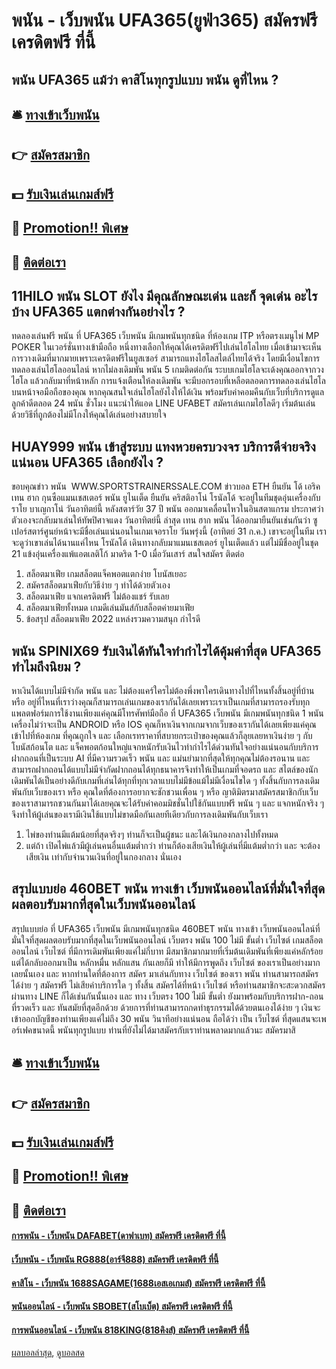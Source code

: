 # พนัน - เว็บพนัน UFA365(ยูฟ่า365) สมัครฟรี เครดิตฟรี ที่นี้
## พนัน UFA365 แม้ว่า คาสิโนทุกรูปแบบ พนัน ดูที่ไหน ?

## 🛎 [ทางเข้าเว็บพนัน](https://bit.ly/3SdLNi2)
## 👉 [สมัครสมาชิก](https://bit.ly/3SdLNi2)
## 💵 [รับเงินเล่นเกมส์ฟรี](https://bit.ly/3dyRKHj)
## 👑 [Promotion!! พิเศษ](https://bit.ly/3dyRKHj)
## 📱 [ติดต่อเรา](https://bit.ly/3dyRKHj)

## 11HILO พนัน SLOT ยังไง มีคุณลักษณะเด่น และก็ จุดเด่น อะไรบ้าง UFA365 แตกต่างกันอย่างไร ?
ทดลองเล่นฟรี พนัน ที่ UFA365 เว็บพนัน มีเกมพนันทุกชนิด ที่ห้องเกม ITP หรือตรงเมนูไพ่ MP POKER ในเวอร์ชั่นทางเข้ามือถือ หนึ่งทางเลือกให้คุณได้เครดิตฟรีไปเล่นไฮโลไทย เมื่อเข้ามาจะเห็นการวางเดิมที่มากมายเพราะเครดิตฟรีในยูสเซอร์ สามารถแทงไฮโลสไตล์ไทยได้จริง
โดยมีเงื่อนไขการทดลองเล่นไฮโลออนไลน์ หากไม่ลงเดิมพัน พนัน 5 เกมติดต่อกัน ระบบเกมไฮโลจะเด้งคุณออกจากวงไฮโล แล้วกลับมาที่หน้าหลัก การแจ้งเตือนให้ลงเดิมพัน จะมีบอกรอบที่เหลือตลอดการทดลองเล่นไฮโลบนหน้าจอมือถือของคุณ
หากคุณสนใจเล่นไฮโลยังไงให้ได้เงิน พร้อมรับค่าคอมคืนกับเว็บที่บริการดูแลลูกค้าดีตลอด 24 พนัน ชั่วโมง แนะนำให้แอด LINE UFABET สมัครเล่นเกมไฮโลดีๆ เริ่มต้นเล่นด้วยวิธีที่ถูกต้องไม่มีโกงให้คุณได้เล่นอย่างสบายใจ

## HUAY999 พนัน เข้าสู่ระบบ แทงหวยครบวงจร บริการดีจ่ายจริงแน่นอน UFA365 เลือกยังไง ?
ขอบคุณข่าว พนัน  WWW.SPORTSTRAINERSSALE.COM
ข่าวบอล ETH ยืนยัน โด้ เอริค เทน ฮาก กุนซือแมนเชสเตอร์ พนัน ยูไนเต็ด ยืนยัน คริสติอาโน่ โรนัลโด้ จะอยู่ในทีมชุดอุ่นเครื่องกับ ราโย บาเญกาโน่ วันอาทิตย์นี้
หลังสตาร์วัย 37 ปี พนัน ออกมาเคลื่อนไหวในอินสตาแกรม ประกาศว่าตัวเองจะกลับมาเล่นให้ทัพปิศาจแดง วันอาทิตย์นี้ ล่าสุด เทน ฮาก พนัน ได้ออกมายืนยันเช่นกันว่า ซูเปอร์สตาร์ศูนย์หน้าจะมีชื่อเล่นแน่นอนในเกมเจอราโย
วันพรุ่งนี้ (อาทิตย์ 31 ก.ค.) เขาจะอยู่ในทีม เราจะดูว่าเขาเล่นได้นานแค่ไหน
โรนัลโด้ เดินทางกลับมาแมนเชสเตอร์ ยูไนเต็ดแล้ว แต่ไม่มีชื่ออยู่ในชุด 21 แข้งอุ่นเครื่องแพ้แอตเลติโก้ มาดริด 1-0 เมื่อวันเสาร์
สนใจสมัคร ติดต่อ
1. สล็อตมาเฟีย เกมสล็อตแจ็คพอตแตกง่าย โบนัสเยอะ
2. สมัครสล็อตมาเฟียกับวิธีง่าย ๆ ทำได้ด้วยตัวเอง
3. สล็อตมาเฟีย แจกเครดิตฟรี ไม่ต้องแชร์ รับเลย
4. สล็อตมาเฟียทั้งหมด เกมดีเล่นมันส์กับสล็อตค่ายมาเฟีย
5. ข้อสรุป สล็อตมาเฟีย 2022 แหล่งรวมความสนุก กำไรดี

## พนัน SPINIX69 รับเงินได้ทันใจทำกำไรได้คุ้มค่าที่สุด UFA365 ทำไมถึงนิยม ?
หาเงินได้แบบไม่มีจำกัด พนัน และ ไม่ต้องแคร์ใครไม่ต้องพึ่งพาใครเดินทางไปที่ไหนทั้งสิ้นอยู่ที่บ้าน หรือ อยู่ที่ไหนที่เราว่างคุณก็สามารถเล่นเกมของเรากันได้เลยเพราะเราเป็นเกมที่สามารถรองรับทุกแพลตฟอร์มการใช้งานเพียงแค่คุณมีโทรศัพท์มือถือ ที่ UFA365 เว็บพนัน มีเกมพนันทุกชนิด 1 พนัน เครื่องไม่ว่าจะเป็น ANDROID หรือ IOS คุณก็หาเงินจากเกมจากเว็บของเรากันได้เลยเพียงแค่คุณเข้าไปที่ห้องเกม ที่คุณถูกใจ และ เลือกเรทราคาที่สบายกระเป๋าของคุณแล้วก็ลุยเลยหาเงินง่าย ๆ กับโบนัสก้อนโต และ แจ็คพอตก้อนใหญ่แจกหนักรับเงินไวทำกำไรได้ด่วนทันใจอย่างแน่นอนกับบริการฝากถอนที่เป็นระบบ AI ที่มีความรวดเร็ว พนัน และ แม่นยำมากที่สุดให้ทุกคุณไม่ต้องรอนาน และ สามารถฝากถอนได้แบบไม่มีจำกัดฝากถอนได้ทุกธนาคารจึงทำให้เป็นเกมที่จอดรถ และ สไตล์ของนักเดิมพันได้เป็นอย่างดีกับเกมที่เล่นได้ทุกที่ทุกเวลาแบบไม่มีข้อแม้ไม่มีเงื่อนไขใด ๆ ทั้งสิ้นกับการลงเดิมพันกับเว็บของเรา หรือ คุณใดที่ต้องการอยากจะชักชวนเพื่อน ๆ หรือ ญาติมิตรมาสมัครสมาชิกกับเว็บของเราสามารถชวนกันมาได้เลยคุณจะได้รับค่าคอมมิชชั่นไปใช้กันแบบฟรี พนัน ๆ และ แจกหนักจริง ๆ จึงทำให้ผู้เล่นของเรามีเงินใช้แบบไม่ขาดมือกันเลยทีเดียวกับการลงเดิมพันกับเว็บเรา
1. ไพ่ของท่านมีแต้มน้อยที่สุดจริงๆ ท่านก็จะเป็นผู้ชนะ และได้เงินกองกลางไปทั้งหมด
2. แต่ถ้า เปิดไพ่แล้วมีผู้เล่นคนอื่นแต้มต่ำกว่า ท่านก็ต้องเสียเงินให้ผู้เล่นที่มีแต้มต่ำกว่า และ จะต้องเสียเงิน เท่ากับจำนวนเงินที่อยู่ในกองกลาง นั่นเอง

## สรุปแบบย่อ 460BET พนัน ทางเข้า เว็บพนันออนไลน์ที่มั่นใจที่สุดผลตอบรับมากที่สุดในเว็บพนันออนไลน์
สรุปแบบย่อ ที่ UFA365 เว็บพนัน มีเกมพนันทุกชนิด 460BET พนัน ทางเข้า เว็บพนันออนไลน์ที่มั่นใจที่สุดผลตอบรับมากที่สุดในเว็บพนันออนไลน์ เว็บตรง พนัน 100 ไม่มี ขั้นต่ำ เว็บไซต์ เกมสล็อตออนไลน์ เว็บไซต์ ที่มีการเดิมพันเพียงแค่ไม่กี่บาท มีสมาชิกมากมายที่เริ่มต้นเดิมพันที่เพียงแค่หลักร้อย แต่ได้กลับออกมาเป็น หลักหมื่น หลักแสน กันเลยก็มี ทำให้มีการพูดถึง เว็บไซต์ ของเราเป็นอย่างมากเลยนั้นเอง และ หากท่านใดที่ต้องการ สมัคร มาเล่นกับทาง เว็บไซต์ ของเรา พนัน ท่านสามารถสมัครได้ง่าย ๆ สมัครฟรี ไม่เสียค่าบริการใด ๆ ทั้งสิ้น สมัครได้ที่หน้า เว็บไซต์ หรือท่านสมาชิกจะสะดวกสมัครผ่านทาง LINE ก็ได้เช่นกันนั้นเอง และ ทาง เว็บตรง 100 ไม่มี ขั้นต่ำ ยังมาพร้อมกับบริการฝาก-ถอน ที่รวดเร็ว และ ทันสมัยที่สุดอีกด้วย ด้วยการที่ท่านสามารถกดทำธุรกรรมได้ด้วยตนเองได้ง่าย ๆ เงินจะเข้าออกบัญชีของท่านเพียงแค่ไม่ถึง 30 พนัน วินาทีอย่างแน่นอน ถือได้ว่า เป็น เว็บไซต์ ที่สุดแสนจะเพอร์เฟคขนาดนี้ พนันทุกรูปแบบ ท่านที่ยังไม่ได้มาสมัครกับเราท่านพลาดมากแล้วนะ สมัครมาสิ

## 🛎 [ทางเข้าเว็บพนัน](https://bit.ly/3SdLNi2)
## 👉 [สมัครสมาชิก](https://bit.ly/3SdLNi2)
## 💵 [รับเงินเล่นเกมส์ฟรี](https://bit.ly/3dyRKHj)
## 👑 [Promotion!! พิเศษ](https://bit.ly/3dyRKHj)
## 📱 [ติดต่อเรา](https://bit.ly/3dyRKHj)

#### [การพนัน - เว็บพนัน DAFABET(ดาฟาเบท) สมัครฟรี เครดิตฟรี ที่นี้](https://atom.io/themes/การพนัน%20-%20เว็บพนัน%20dafabet(ดาฟาเบท)%20สมัครฟรี%20เครดิตฟรี%20ที่นี้)
#### [เว็บพนัน - เว็บพนัน RG888(อาร์จี888) สมัครฟรี เครดิตฟรี ที่นี้](https://atom.io/themes/เว็บพนัน%20-%20เว็บพนัน%20rg888(อาร์จี888)%20สมัครฟรี%20เครดิตฟรี%20ที่นี้)
#### [คาสิโน - เว็บพนัน 1688SAGAME(1688เอสเอเกมส์) สมัครฟรี เครดิตฟรี ที่นี้](https://atom.io/themes/คาสิโน%20-%20เว็บพนัน%201688sagame(1688เอสเอเกมส์)%20สมัครฟรี%20เครดิตฟรี%20ที่นี้)
#### [พนันออนไลน์ - เว็บพนัน SBOBET(สโบเบ็ต) สมัครฟรี เครดิตฟรี ที่นี้](https://atom.io/themes/พนันออนไลน์%20-%20เว็บพนัน%20sbobet(สโบเบ็ต)%20สมัครฟรี%20เครดิตฟรี%20ที่นี้)
#### [การพนันออนไลน์ - เว็บพนัน 818KING(818คิงส์) สมัครฟรี เครดิตฟรี ที่นี้](https://atom.io/themes/การพนันออนไลน์%20-%20เว็บพนัน%20818king(818คิงส์)%20สมัครฟรี%20เครดิตฟรี%20ที่นี้)

[ผลบอลล่าสุด](https://siamsport.tv "ผลบอลล่าสุด"), [ดูบอลสด](https://siamsport.tv/ดูบอลสด "ดูบอลสด")